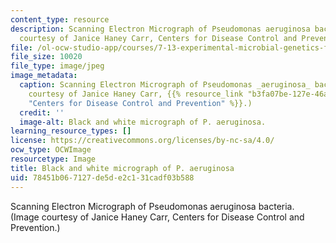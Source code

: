```yaml
---
content_type: resource
description: Scanning Electron Micrograph of Pseudomonas aeruginosa bacteria. (Image
  courtesy of Janice Haney Carr, Centers for Disease Control and Prevention.)
file: /ol-ocw-studio-app/courses/7-13-experimental-microbial-genetics-fall-2008/78451b067127de5de2c131cadf03b588_7-13f08-th.jpg
file_size: 10020
file_type: image/jpeg
image_metadata:
  caption: Scanning Electron Micrograph of Pseudomonas _aeruginosa_ bacteria. (Image
    courtesy of Janice Haney Carr, {{% resource_link "b3fa07be-127e-46a6-8258-db6438a928e9"
    "Centers for Disease Control and Prevention" %}}.)
  credit: ''
  image-alt: Black and white micrograph of P. aeruginosa.
learning_resource_types: []
license: https://creativecommons.org/licenses/by-nc-sa/4.0/
ocw_type: OCWImage
resourcetype: Image
title: Black and white micrograph of P. aeruginosa
uid: 78451b06-7127-de5d-e2c1-31cadf03b588
---
```

Scanning Electron Micrograph of Pseudomonas aeruginosa bacteria. (Image courtesy of Janice Haney Carr, Centers for Disease Control and Prevention.)